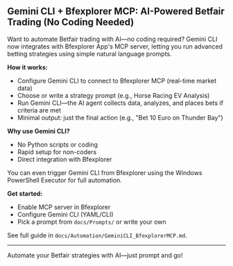 ## Gemini CLI + Bfexplorer MCP: AI-Powered Betfair Trading (No Coding Needed)

Want to automate Betfair trading with AI—no coding required? Gemini CLI now integrates with Bfexplorer App's MCP server, letting you run advanced betting strategies using simple natural language prompts.

**How it works:**
- Configure Gemini CLI to connect to Bfexplorer MCP (real-time market data)
- Choose or write a strategy prompt (e.g., Horse Racing EV Analysis)
- Run Gemini CLI—the AI agent collects data, analyzes, and places bets if criteria are met
- Minimal output: just the final action (e.g., "Bet 10 Euro on Thunder Bay")

**Why use Gemini CLI?**
- No Python scripts or coding
- Rapid setup for non-coders
- Direct integration with Bfexplorer

You can even trigger Gemini CLI from Bfexplorer using the Windows PowerShell Executor for full automation.

**Get started:**
- Enable MCP server in Bfexplorer
- Configure Gemini CLI (YAML/CLI)
- Pick a prompt from `docs/Prompts/` or write your own

See full guide in `docs/Automation/GeminiCLI_BfexplorerMCP.md`.

---
Automate your Betfair strategies with AI—just prompt and go!
